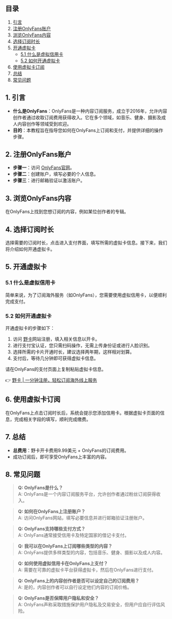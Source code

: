 ## 目录

1. [引言](#1-引言)
2. [注册OnlyFans账户](#2-注册onlyfans账户)
3. [浏览OnlyFans内容](#3-浏览onlyfans内容)
4. [选择订阅时长](#4-选择订阅时长)
5. [开通虚拟卡](#5-开通虚拟卡)
   - [5.1 什么是虚拟信用卡](#51-什么是虚拟信用卡)
   - [5.2 如何开通虚拟卡](#52-如何开通虚拟卡)
6. [使用虚拟卡订阅](#6-使用虚拟卡订阅)
7. [总结](#7-总结)
8. [常见问题](#8-常见问题)

## 1. 引言

- **什么是OnlyFans**：OnlyFans是一种内容订阅服务，成立于2016年，允许内容创作者通过收取订阅费用获得收入。它在多个领域，如音乐、健身、摄影及成人内容创作等领域受到欢迎。
- **目的**：本教程旨在指导您如何在OnlyFans上订阅和支付，并提供详细的操作步骤。

## 2. 注册OnlyFans账户

- **步骤一**：访问 [OnlyFans官网](https://onlyfans.com/)。
- **步骤二**：创建账户，填写必要的个人信息。
- **步骤三**：进行邮箱验证以激活账户。

## 3. 浏览OnlyFans内容

在OnlyFans上找到您想订阅的内容，例如某位创作者的专辑。

## 4. 选择订阅时长

选择需要的订阅时长，点击进入支付界面，填写所需的虚拟卡信息。接下来，我们将介绍如何开通虚拟卡。

## 5. 开通虚拟卡

### 5.1 什么是虚拟信用卡

简单来说，为了订阅海外服务（如OnlyFans），您需要使用虚拟信用卡，以便顺利完成支付。

### 5.2 如何开通虚拟卡

开通虚拟卡的步骤如下：

1. 访问 [野卡](https://bit.ly/bewildcard)网站注册，填入相关信息以开卡。
2. 进行支付宝认证，您只需扫码操作，无需上传身份证或进行人脸识别。
3. 选择所需的卡片开通时长，建议选择两年期，这样相对划算。
4. 支付后，等待几分钟即可获得虚拟卡信息。

请在OnlyFans的支付页面上复制粘贴虚拟卡信息。

👉 [野卡 | 一分钟注册，轻松订阅海外线上服务](https://bit.ly/bewildcard)

## 6. 使用虚拟卡订阅

在OnlyFans上点击订阅时长后，系统会提示您添加信用卡。根据虚拟卡页面的信息，完成相关字段的填写，顺利完成缴费。

## 7. 总结

- **总费用**：野卡开卡费用9.99美元 + OnlyFans的订阅费用。
- 成功订阅后，即可享受OnlyFans上丰富的内容。

## 8. 常见问题

> **Q: OnlyFans是什么？**  
A: OnlyFans是一个内容订阅服务平台，允许创作者通过粉丝订阅获得收入。

> **Q: 如何在OnlyFans上注册账户？**  
A: 访问OnlyFans网站，填写必要信息并进行邮箱验证注册账户。

> **Q: OnlyFans支持哪些支付方式？**  
A: OnlyFans通常接受信用卡及特定国家的借记卡支付。

> **Q: 我可以在OnlyFans上订阅哪些类型的内容？**  
A: OnlyFans提供多样类型的内容，包括音乐、健身、摄影以及成人内容。

> **Q: 如何使用虚拟信用卡在OnlyFans上支付？**  
A: 需要在可靠的虚拟卡平台获得虚拟卡，然后在OnlyFans进行支付。

> **Q: OnlyFans上的内容创作者是否可以设定自己的订阅费用？**  
A: 是的，内容创作者可以自行设定他们内容的订阅价格。

> **Q: OnlyFans是否保障用户隐私和安全？**  
A: OnlyFans声称采取措施保护用户隐私及交易安全，但用户应自行评估风险。